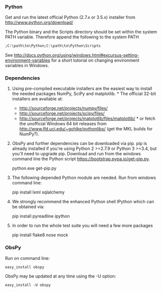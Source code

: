 ### Python

Get and run the latest official Python (2.7.x or 3.5.x) installer from  http://www.python.org/download/

The Python binary and the Scripts directory should be set within the system PATH variable. Therefore append the following to the system PATH
```cmd
;C:\path\to\Python;C:\path\to\Python\Scripts
```
See  http://docs.python.org/using/windows.html#excursus-setting-environment-variables for a short tutorial on changing environment variables in Windows.

### Dependencies

  1. Using pre-compiled executable installers are the easiest way to install the needed packages  NumPy,  SciPy and  matplotlib.
    * The official 32-bit installers are available at:
      *   http://sourceforge.net/projects/numpy/files/
      *   http://sourceforge.net/projects/scipy/files/
      *   http://sourceforge.net/projects/matplotlib/files/matplotlib/
    * or fetch the unofficial Windows 64 bit releases from  http://www.lfd.uci.edu/~gohlke/pythonlibs/ (get the MKL builds for NumPy?).
  2.  ObsPy and further dependencies can be downloaded via pip. pip is already installed if you're using Python 2 >=2.7.9 or Python 3 >=3.4, but you'll need to upgrade pip. Download and run from the windows command line the Python script https://bootstrap.pypa.io/get-pip.py.

        python.exe get-pip.py

  3.  The following depended Python module are needed. Run from windows command line: 
            
        pip install lxml sqlalchemy

  4.  We strongly recommend the enhanced Python shell  IPython which can be obtained via:
            
        pip install pyreadline ipython

  5. In order to run the whole test suite you will need a few more packages

        pip install flake8 nose mock



### ObsPy

Run on command line:

    easy_install obspy


ObsPy may be updated at any time using the -U option:

    easy_install -U obspy
